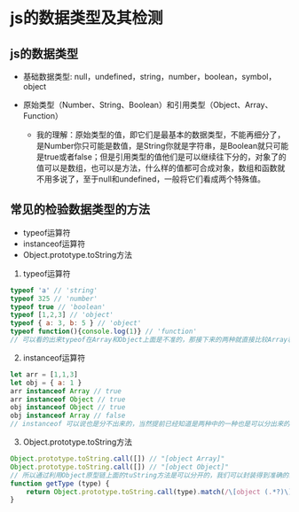 # js的数据类型及其检测

## js的数据类型

* 基础数据类型: null，undefined，string，number，boolean，symbol，object

* 原始类型（Number、String、Boolean）和引用类型（Object、Array、Function）

  * 我的理解：原始类型的值，即它们是最基本的数据类型，不能再细分了，是Number你只可能是数值，是String你就是字符串，是Boolean就只可能是true或者false；但是引用类型的值他们是可以继续往下分的，对象了的值可以是数组，也可以是方法，什么样的值都可合成对象，数组和函数就不用多说了，至于null和undefined，一般将它们看成两个特殊值。

## 常见的检验数据类型的方法

* typeof运算符
* instanceof运算符
* Object.prototype.toString方法

1. typeof运算符

```js
typeof 'a' // 'string'
typeof 325 // 'number'
typeof true // 'boolean'
typeof [1,2,3] // 'object'
typeof { a: 3, b: 5 } // 'object'
typeof function(){console.log(1)} // 'function'
// 可以看的出来typeof在Array和Object上面是不准的，那接下来的两种就直接比较Array和Object
```

2. instanceof运算符

```js
let arr = [1,1,3]
let obj = { a: 1 }
arr instanceof Array // true
arr instanceof Object // true
obj instanceof Object // true
obj instanceof Array // false
// instanceof 可以说也是分不出来的，当然提前已经知道是两种中的一种也是可以分出来的
```

3. Object.prototype.toString方法

```js
Object.prototype.toString.call([]) // "[object Array]"
Object.prototype.toString.call([]) // "[object Object]"
// 所以通过利用Object原型链上面的tuString方法是可以分开的，我们可以封装得到准确的获取类型的方法
function getType (type) {
    return Object.prototype.toString.call(type).match(/\[object (.*?)\]/)[1].toLowerCase()
}
```